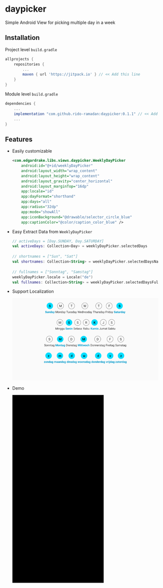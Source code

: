 # daypicker
Simple Android View for picking multiple day in a week

## Installation
Project level `build.gradle`
```gradle
allprojects {
    repositories {
        ...
        maven { url 'https://jitpack.io' } // << Add this line
    }
}
```

Module level `build.gradle`
```gradle
dependencies {
    ...
    implementation "com.github.rido-ramadan:daypicker:0.1.1" // << Add this line
    ...
}
```

## Features

*   Easily customizable

    ```xml
    <com.edgardrake.libs.views.daypicker.WeeklyDayPicker
        android:id="@+id/weeklyDayPicker"
        android:layout_width="wrap_content"
        android:layout_height="wrap_content"
        android:layout_gravity="center_horizontal"
        android:layout_marginTop="16dp"
        app:locale="id"
        app:dayFormat="shorthand"
        app:days="all"
        app:radius="32dp"
        app:mode="showAll"
        app:iconBackground="@drawable/selector_circle_blue"
        app:captionColor="@color/caption_color_blue" />
    ```

*   Easy Extract Data from `WeeklyDayPicker`

    ```kotlin
    // activeDays = [Day.SUNDAY, Day.SATURDAY]
    val activeDays: Collection<Day> = weeklyDayPicker.selectedDays
    
    // shortnames = ["Sun", "Sat"]
    val shortnames: Collection<String> = weeklyDayPicker.selectedDaysName

    // fullnames = ["Sonntag", "Samstag"]
    weeklyDayPicker.locale = Locale("de")
    val fullnames: Collection<String> = weeklyDayPicker.selectedDaysFullName
    ```

*   Support Localization

    ![i18n](./docs/assets/i18n.png)

*   Demo
    
    <img src="./docs/assets/demo.gif" alt="demo" width="300">
